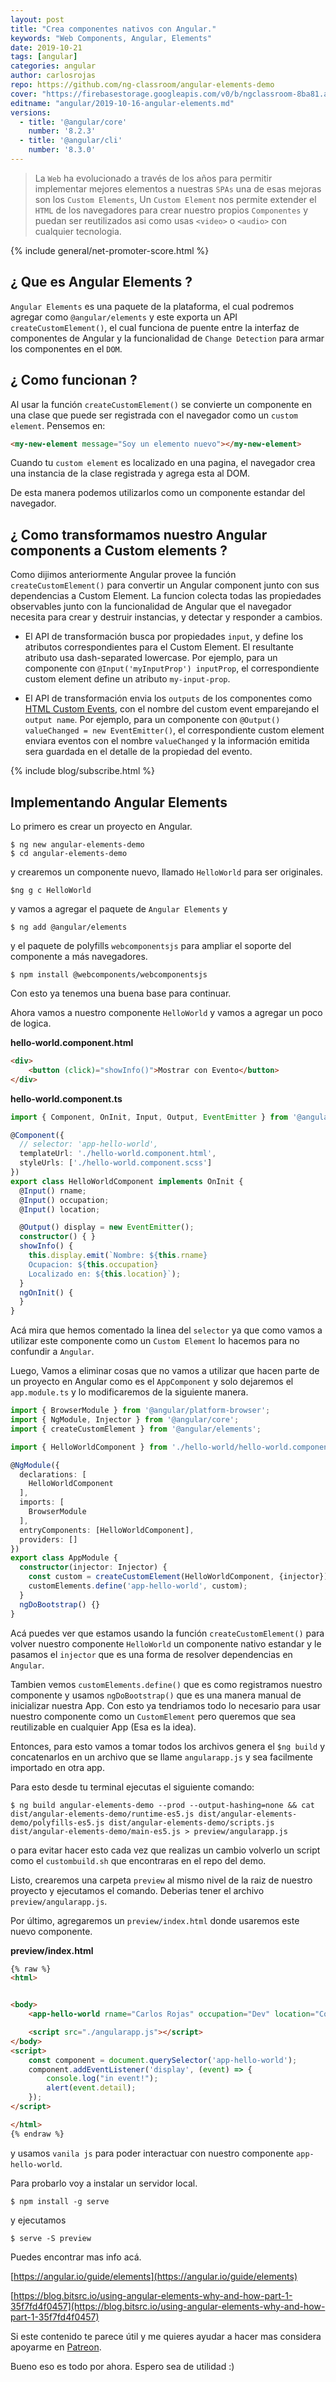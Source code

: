 ```yaml
---
layout: post
title: "Crea componentes nativos con Angular."
keywords: "Web Components, Angular, Elements"
date: 2019-10-21
tags: [angular]
categories: angular
author: carlosrojas
repo: https://github.com/ng-classroom/angular-elements-demo
cover: "https://firebasestorage.googleapis.com/v0/b/ngclassroom-8ba81.appspot.com/o/posts%2F2019-10-16-angular-elements%2FCOVER.png?alt=media&token=ab87d9dd-6edf-4c9c-a0ed-36b8a020ce2d"
editname: "angular/2019-10-16-angular-elements.md"
versions:
  - title: '@angular/core'
    number: '8.2.3'
  - title: '@angular/cli'
    number: '8.3.0'
---
```


> La `Web` ha evolucionado a través de los años para permitir implementar mejores elementos a nuestras `SPAs` una de esas mejoras son los `Custom Elements`, Un `Custom Element` nos permite extender el `HTML` de los navegadores para crear nuestro propios `Componentes` y puedan ser reutilizados asi como usas `<video>` o `<audio>` con cualquier tecnologia. 

<!--summary-->

<amp-img width="810" height="450" layout="responsive" src="https://firebasestorage.googleapis.com/v0/b/ngclassroom-8ba81.appspot.com/o/posts%2F2019-10-16-angular-elements%2FCOVER.png?alt=media&token=ab87d9dd-6edf-4c9c-a0ed-36b8a020ce2d"></amp-img>

{% include general/net-promoter-score.html %}

## ¿ Que es Angular Elements ?

`Angular Elements` es una paquete de la plataforma, el cual podremos agregar como `@angular/elements` y este exporta un API `createCustomElement()`, el cual funciona de puente entre la interfaz de componentes de Angular y la funcionalidad de `Change Detection` para armar los componentes en el `DOM`.

## ¿ Como funcionan ?

Al usar la función `createCustomElement()` se convierte un componente en una clase que puede ser registrada con el navegador como un `custom element`. Pensemos en:

```html
<my-new-element message="Soy un elemento nuevo"></my-new-element>
```

Cuando tu `custom element` es localizado en una pagina, el navegador crea una instancia de la clase registrada y agrega esta al DOM.

<amp-img width="600" height="360" layout="responsive" src="https://firebasestorage.googleapis.com/v0/b/ngclassroom-8ba81.appspot.com/o/posts%2F2019-10-16-angular-elements%2FcustomElement1.png?alt=media&token=ba144e4c-21e1-4e25-895f-e87d491de332"></amp-img>

De esta manera podemos utilizarlos como un componente estandar del navegador.

## ¿ Como transformamos nuestro Angular components a Custom elements ?

Como dijimos anteriormente Angular provee la función `createCustomElement()` para convertir un Angular component junto con sus dependencias a Custom Element. La funcion colecta todas las propiedades observables junto con la funcionalidad de Angular que el navegador necesita para crear y destruir instancias, y detectar y responder a cambios. 

<amp-img width="600" height="387" layout="responsive" src="https://firebasestorage.googleapis.com/v0/b/ngclassroom-8ba81.appspot.com/o/posts%2F2019-10-16-angular-elements%2FcustomElement2.png?alt=media&token=3e9ad796-8e4a-4ae1-943d-f4a28aeade55"></amp-img>

- El API de transformación busca por propiedades `input`, y define los atributos correspondientes para el Custom Element. El resultante atributo usa dash-separated lowercase. Por ejemplo, para un componente con `@Input('myInputProp') inputProp`, el correspondiente custom element define un atributo `my-input-prop`.

- El API de transformación envia los `outputs` de los componentes como [HTML Custom Events](https://developer.mozilla.org/en-US/docs/Web/API/CustomEvent), con el nombre del custom event emparejando el `output name`. Por ejemplo, para un componente con `@Output() valueChanged = new EventEmitter()`, el correspondiente custom element enviara eventos con el nombre `valueChanged` y la información emitida sera guardada en el detalle de la propiedad del evento.

{% include blog/subscribe.html %}

## Implementando Angular Elements

Lo primero es crear un proyecto en Angular.

````
$ ng new angular-elements-demo
$ cd angular-elements-demo
````

y crearemos un componente nuevo, llamado `HelloWorld` para ser originales.

````
$ng g c HelloWorld
````

y vamos a agregar el paquete de `Angular Elements` y 

````
$ ng add @angular/elements
````

y el paquete de polyfills `webcomponentsjs` para ampliar el soporte del componente a más navegadores.

````
$ npm install @webcomponents/webcomponentsjs
````

Con esto ya tenemos una buena base para continuar.

Ahora vamos a nuestro componente `HelloWorld` y vamos a agregar un poco de logica.

**hello-world.component.html**

```html
<div>
    <button (click)="showInfo()">Mostrar con Evento</button>
</div>
```

**hello-world.component.ts**

```ts
import { Component, OnInit, Input, Output, EventEmitter } from '@angular/core';

@Component({
  // selector: 'app-hello-world',
  templateUrl: './hello-world.component.html',
  styleUrls: ['./hello-world.component.scss']
})
export class HelloWorldComponent implements OnInit {
  @Input() rname;
  @Input() occupation;
  @Input() location;

  @Output() display = new EventEmitter();
  constructor() { }
  showInfo() {
    this.display.emit(`Nombre: ${this.rname}
    Ocupacion: ${this.occupation}
    Localizado en: ${this.location}`);
  }
  ngOnInit() {
  }
}
```

Acá mira que hemos comentado la linea del `selector` ya que como vamos a utilizar este componente como un `Custom Element` lo hacemos para no confundir a `Angular`.

Luego, Vamos a eliminar cosas que no vamos a utilizar que hacen parte de un proyecto en Angular como es el `AppComponent` y solo dejaremos el `app.module.ts` y lo modificaremos de la siguiente manera.

```ts
import { BrowserModule } from '@angular/platform-browser';
import { NgModule, Injector } from '@angular/core';
import { createCustomElement } from '@angular/elements';

import { HelloWorldComponent } from './hello-world/hello-world.component';

@NgModule({
  declarations: [
    HelloWorldComponent
  ],
  imports: [
    BrowserModule
  ],
  entryComponents: [HelloWorldComponent],
  providers: []
})
export class AppModule {
  constructor(injector: Injector) {
    const custom = createCustomElement(HelloWorldComponent, {injector});
    customElements.define('app-hello-world', custom);
  }
  ngDoBootstrap() {}
}
```

Acá puedes ver que estamos usando la función `createCustomElement()` para volver nuestro componente `HelloWorld` un componente nativo estandar y le pasamos el `injector` que es una forma de resolver dependencias en `Angular`.

Tambien vemos `customElements.define()` que es como registramos nuestro componente y usamos `ngDoBootstrap()` que es una manera manual de inicializar nuestra App. Con esto ya tendriamos todo lo necesario para usar nuestro componente como un `CustomElement` pero queremos que sea reutilizable en cualquier App (Esa es la idea).

Entonces, para esto vamos a tomar todos los archivos genera el `$ng build` y concatenarlos en un archivo que se llame `angularapp.js` y sea facilmente importado en otra app.

Para esto desde tu terminal ejecutas el siguiente comando:

````
$ ng build angular-elements-demo --prod --output-hashing=none && cat dist/angular-elements-demo/runtime-es5.js dist/angular-elements-demo/polyfills-es5.js dist/angular-elements-demo/scripts.js dist/angular-elements-demo/main-es5.js > preview/angularapp.js
````

o para evitar hacer esto cada vez que realizas un cambio volverlo un script como el `custombuild.sh` que encontraras en el repo del demo.

Listo, crearemos una carpeta `preview` al mismo nivel de la raiz de nuestro proyecto y ejecutamos el comando. Deberias tener el archivo `preview/angularapp.js`.

Por último, agregaremos un `preview/index.html` donde usaremos este nuevo componente.

**preview/index.html**

```html
{% raw %}
<html>


<body>
    <app-hello-world rname="Carlos Rojas" occupation="Dev" location="Colombia"></app-hello-world>

    <script src="./angularapp.js"></script>
</body>
<script>
    const component = document.querySelector('app-hello-world');
    component.addEventListener('display', (event) => {
        console.log("in event!");
        alert(event.detail);
    });
</script>

</html>
{% endraw %}
```

y usamos `vanila js` para poder interactuar con nuestro componente `app-hello-world`.

Para probarlo voy a instalar un servidor local.

````
$ npm install -g serve
````

y ejecutamos

````
$ serve -S preview
````

<amp-img width="977" height="548" layout="responsive" src="https://firebasestorage.googleapis.com/v0/b/ngclassroom-8ba81.appspot.com/o/posts%2F2019-10-16-angular-elements%2FScreen%20Shot%202019-10-20%20at%2010.56.09%20AM.png?alt=media&token=45b9f9b7-8078-49f2-8f39-671c30d50c9c"></amp-img>

Puedes encontrar mas info acá.

[https://angular.io/guide/elements](https://angular.io/guide/elements)

[https://blog.bitsrc.io/using-angular-elements-why-and-how-part-1-35f7fd4f0457](https://blog.bitsrc.io/using-angular-elements-why-and-how-part-1-35f7fd4f0457)

Si este contenido te parece útil y me quieres ayudar a hacer mas considera apoyarme en [Patreon](https://www.patreon.com/carlosrojas_o).

Bueno eso es todo por ahora. Espero sea de utilidad :)